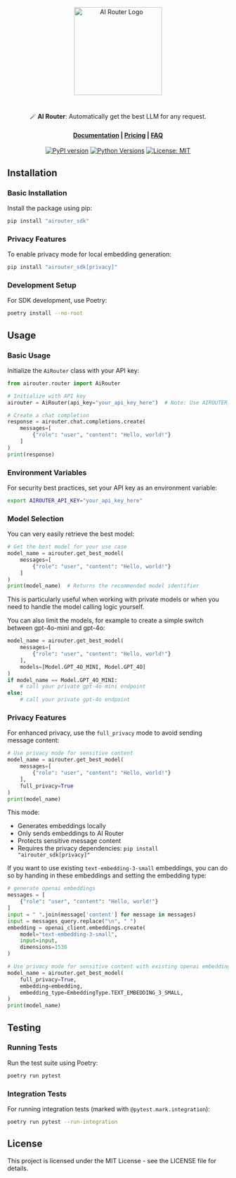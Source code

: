 <div align="center">

<a href="https://airouter.io" target="_blank">
    <picture>
        <source media="(prefers-color-scheme: dark)" srcset="https://airouter.io/assets/images/logo-w.png" style="max-width: 100%; width: 200px; margin-bottom: 20px">
        <img alt="AI Router Logo" src="https://airouter.io/assets/images/logo.png" width="200px">
    </picture>
</a>

#

🪄 **AI Router**: Automatically get the best LLM for any request.

<h4>

[Documentation](https://airouter.io/docs) | [Pricing](https://airouter.io/pricing) | [FAQ](https://airouter.io/faq)

</h4>

[![PyPI version](https://badge.fury.io/py/airouter-sdk.svg)](https://badge.fury.io/py/airouter-sdk)
[![Python Versions](https://img.shields.io/pypi/pyversions/airouter-sdk.svg)](https://pypi.org/project/airouter-sdk/)
[![License: MIT](https://img.shields.io/badge/License-MIT-yellow.svg)](https://opensource.org/licenses/MIT)

</div>


## Installation

### Basic Installation

Install the package using pip:

```bash
pip install "airouter_sdk"
```

### Privacy Features

To enable privacy mode for local embedding generation:

```bash
pip install "airouter_sdk[privacy]"
```

### Development Setup

For SDK development, use Poetry:

```bash
poetry install --no-root
```

## Usage

### Basic Usage

Initialize the `AiRouter` class with your API key:

```python
from airouter.router import AiRouter

# Initialize with API key
airouter = AiRouter(api_key="your_api_key_here")  # Note: Use AIROUTER_API_KEY env var instead in production

# Create a chat completion
response = airouter.chat.completions.create(
    messages=[
        {"role": "user", "content": "Hello, world!"}
    ]
)
print(response)
```

### Environment Variables

For security best practices, set your API key as an environment variable:

```bash
export AIROUTER_API_KEY="your_api_key_here"
```

### Model Selection

You can very easily retrieve the best model:

```python
# Get the best model for your use case
model_name = airouter.get_best_model(
    messages=[
        {"role": "user", "content": "Hello, world!"}
    ]
)
print(model_name)  # Returns the recommended model identifier
```

This is particularly useful when working with private models or when you need to handle the model calling logic yourself.

You can also limit the models, for example to create a simple switch between gpt-4o-mini and gpt-4o:

```python
model_name = airouter.get_best_model(
    messages=[
        {"role": "user", "content": "Hello, world!"}
    ],
    models=[Model.GPT_4O_MINI, Model.GPT_4O]
)
if model_name == Model.GPT_4O_MINI:
    # call your private gpt-4o-mini endpoint
else:
    # call your private gpt-4o endpoint
```

### Privacy Features

For enhanced privacy, use the `full_privacy` mode to avoid sending message content:

```python
# Use privacy mode for sensitive content
model_name = airouter.get_best_model(
    messages=[
        {"role": "user", "content": "Hello, world!"}
    ],
    full_privacy=True
)
print(model_name)
```

This mode:
- Generates embeddings locally
- Only sends embeddings to AI Router
- Protects sensitive message content
- Requires the privacy dependencies: `pip install "airouter_sdk[privacy]"`

If you want to use existing `text-embedding-3-small` embeddings, you can do so by handing in these embeddings and setting the embedding type:

```python
# generate openai embeddings
messages = [
    {"role": "user", "content": "Hello, world!"}
]
input = " ".join(message['content'] for message in messages)
input = messages_query.replace("\n", " ")
embedding = openai_client.embeddings.create(
    model="text-embedding-3-small",
    input=input,
    dimensions=1536
)

# Use privacy mode for sensitive content with existing openai embeddings
model_name = airouter.get_best_model(
    full_privacy=True,
    embedding=embedding,
    embedding_type=EmbeddingType.TEXT_EMBEDDING_3_SMALL,
)
print(model_name)
```

## Testing

### Running Tests

Run the test suite using Poetry:

```bash
poetry run pytest
```

### Integration Tests

For running integration tests (marked with `@pytest.mark.integration`):

```bash
poetry run pytest --run-integration
```


## License

This project is licensed under the MIT License - see the LICENSE file for details.

